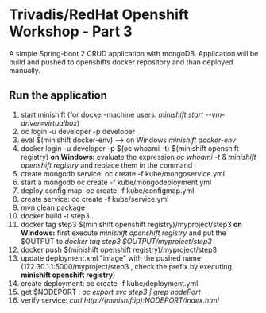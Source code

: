 # Trivadis/RedHat Openshift Workshop - Part 3

A simple Spring-boot 2 CRUD application with mongoDB. Application will be build and pushed to openshifts docker repository and than deployed manually. 

## Run the application

1. start minishift (for docker-machine users: *minishift start --vm-driver=virtualbox*)
2. oc login -u developer -p developer
3. eval $(minishift docker-env) --> on Windows *minishift docker-env*
4. docker login -u developer -p $(oc whoami -t) $(minishift openshift registry) **on Windows:** evaluate the expression *oc whoami -t* & *minishift openshift registry* and replace them in the command  
5. create mongodb service: oc create -f kube/mongoservice.yml 
6. start a mongodb  oc create -f kube/mongodeployment.yml
7. deploy config map: oc create -f kube/configmap.yml
8. create service: oc create -f kube/service.yml
9. mvn clean package 
10. docker build -t step3 . 
11. docker tag step3 $(minishift openshift registry)/myproject/step3 **on Windows:** first execute *minishift openshift registry* and put the $OUTPUT to *docker tag step3 $OUTPUT/myproject/step3*
12. docker push $(minishift openshift registry)/myproject/step3
13. update deployment.xml "image" with the pushed name (172.30.1.1:5000/myproject/step3 , check the prefix by executing **minishift openshift registry**) 
14. create deployment: oc create -f kube/deployment.yml
15. get $NODEPORT : *oc export svc step3 | grep nodePort*
16. verify service: *curl http://$(minishift ip):$NODEPORT/index.html*